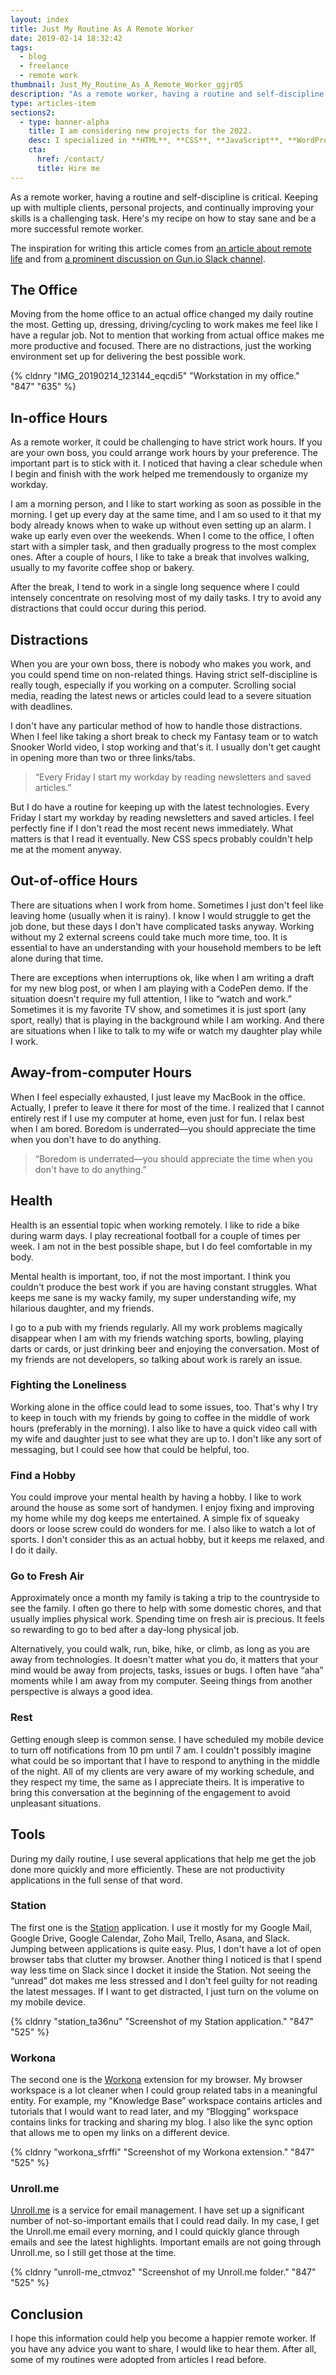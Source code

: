 ```yaml
---
layout: index
title: Just My Routine As A Remote Worker
date: 2019-02-14 18:32:42
tags:
  - blog
  - freelance
  - remote work
thumbnail: Just_My_Routine_As_A_Remote_Worker_ggjr05
description: "As a remote worker, having a routine and self-discipline is critical. Keeping up with multiple clients, personal projects, and continually improving your skills is a challenging task. Here's my recipe on how to stay sane and be a more successful remote worker."
type: articles-item
sections2:
  - type: banner-alpha
    title: I am considering new projects for the 2022.
    desc: I specialized in **HTML**, **CSS**, **JavaScript**, **WordPress**, **Shopify**, and **JAMstack** technologies.
    cta:
      href: /contact/
      title: Hire me
---
```


As a remote worker, having a routine and self-discipline is critical. Keeping up with multiple clients, personal projects, and continually improving your skills is a challenging task. Here's my recipe on how to stay sane and be a more successful remote worker.

The inspiration for writing this article comes from [an article about remote life] and from [a prominent discussion on Gun.io Slack channel].

<!-- more -->

## The Office

Moving from the home office to an actual office changed my daily routine the most. Getting up, dressing, driving/cycling to work makes me feel like I have a regular job. Not to mention that working from actual office makes me more productive and focused. There are no distractions, just the working environment set up for delivering the best possible work.

{% cldnry "IMG_20190214_123144_eqcdi5" "Workstation in my office." "847" "635" %}

## In-office Hours

As a remote worker, it could be challenging to have strict work hours. If you are your own boss, you could arrange work hours by your preference. The important part is to stick with it. I noticed that having a clear schedule when I begin and finish with the work helped me tremendously to organize my workday.

I am a morning person, and I like to start working as soon as possible in the morning. I get up every day at the same time, and I am so used to it that my body already knows when to wake up without even setting up an alarm. I wake up early even over the weekends. When I come to the office, I often start with a simpler task, and then gradually progress to the most complex ones. After a couple of hours, I like to take a break that involves walking, usually to my favorite coffee shop or bakery.

After the break, I tend to work in a single long sequence where I could intensely concentrate on resolving most of my daily tasks. I try to avoid any distractions that could occur during this period.

## Distractions

When you are your own boss, there is nobody who makes you work, and you could spend time on non-related things. Having strict self-discipline is really tough, especially if you working on a computer. Scrolling social media, reading the latest news or articles could lead to a severe situation with deadlines.

I don't have any particular method of how to handle those distractions. When I feel like taking a short break to check my Fantasy team or to watch Snooker World video, I stop working and that's it. I usually don't get caught in opening more than two or three links/tabs.

> “Every Friday I start my workday by reading newsletters and saved articles.”

But I do have a routine for keeping up with the latest technologies. Every Friday I start my workday by reading newsletters and saved articles. I feel perfectly fine if I don't read the most recent news immediately. What matters is that I read it eventually. New CSS specs probably couldn't help me at the moment anyway.

## Out-of-office Hours

There are situations when I work from home. Sometimes I just don't feel like leaving home (usually when it is rainy). I know I would struggle to get the job done, but these days I don't have complicated tasks anyway. Working without my 2 external screens could take much more time, too. It is essential to have an understanding with your household members to be left alone during that time.

There are exceptions when interruptions ok, like when I am writing a draft for my new blog post, or when I am playing with a CodePen demo. If the situation doesn't require my full attention, I like to “watch and work.” Sometimes it is my favorite TV show, and sometimes it is just sport (any sport, really) that is playing in the background while I am working. And there are situations when I like to talk to my wife or watch my daughter play while I work.

## Away-from-computer Hours

When I feel especially exhausted, I just leave my MacBook in the office. Actually, I prefer to leave it there for most of the time. I realized that I cannot entirely rest if I use my computer at home, even just for fun. I relax best when I am bored. Boredom is underrated—you should appreciate the time when you don't have to do anything.

> “Boredom is underrated—you should appreciate the time when you don't have to do anything.”

## Health

Health is an essential topic when working remotely. I like to ride a bike during warm days. I play recreational football for a couple of times per week. I am not in the best possible shape, but I do feel comfortable in my body.

Mental health is important, too, if not the most important. I think you couldn't produce the best work if you are having constant struggles. What keeps me sane is my wacky family, my super understanding wife, my hilarious daughter, and my friends.

I go to a pub with my friends regularly. All my work problems magically disappear when I am with my friends watching sports, bowling, playing darts or cards, or just drinking beer and enjoying the conversation. Most of my friends are not developers, so talking about work is rarely an issue.

### Fighting the Loneliness

Working alone in the office could lead to some issues, too. That's why I try to keep in touch with my friends by going to coffee in the middle of work hours (preferably in the morning). I also like to have a quick video call with my wife and daughter just to see what they are up to. I don't like any sort of messaging, but I could see how that could be helpful, too.

### Find a Hobby

You could improve your mental health by having a hobby. I like to work around the house as some sort of handymen. I enjoy fixing and improving my home while my dog keeps me entertained. A simple fix of squeaky doors or loose screw could do wonders for me. I also like to watch a lot of sports. I don't consider this as an actual hobby, but it keeps me relaxed, and I do it daily.

### Go to Fresh Air

Approximately once a month my family is taking a trip to the countryside to see the family. I often go there to help with some domestic chores, and that usually implies physical work. Spending time on fresh air is precious. It feels so rewarding to go to bed after a day-long physical job.

Alternatively, you could walk, run, bike, hike, or climb, as long as you are away from technologies. It doesn't matter what you do, it matters that your mind would be away from projects, tasks, issues or bugs. I often have “aha” moments while I am away from my computer. Seeing things from another perspective is always a good idea.

### Rest

Getting enough sleep is common sense. I have scheduled my mobile device to turn off notifications from 10 pm until 7 am. I couldn't possibly imagine what could be so important that I have to respond to anything in the middle of the night. All of my clients are very aware of my working schedule, and they respect my time, the same as I appreciate theirs. It is imperative to bring this conversation at the beginning of the engagement to avoid unpleasant situations.

## Tools

During my daily routine, I use several applications that help me get the job done more quickly and more efficiently. These are not productivity applications in the full sense of that word.

### Station

The first one is the [Station] application. I use it mostly for my Google Mail, Google Drive, Google Calendar, Zoho Mail, Trello, Asana, and Slack. Jumping between applications is quite easy. Plus, I don't have a lot of open browser tabs that clutter my browser. Another thing I noticed is that I spend way less time on Slack since I docket it inside the Station. Not seeing the “unread” dot makes me less stressed and I don't feel guilty for not reading the latest messages. If I want to get distracted, I just turn on the volume on my mobile device.

{% cldnry "station_ta36nu" "Screenshot of my Station application." "847" "525" %}

### Workona

The second one is the [Workona] extension for my browser. My browser workspace is a lot cleaner when I could group related tabs in a meaningful entity. For example, my "Knowledge Base” workspace contains articles and tutorials that I would want to read later, and my “Blogging” workspace contains links for tracking and sharing my blog. I also like the sync option that allows me to open my links on a different device.

{% cldnry "workona_sfrffi" "Screenshot of my Workona extension." "847" "525" %}

### Unroll.me

[Unroll.me] is a service for email management. I have set up a significant number of not-so-important emails that I could read daily. In my case, I get the Unroll.me email every morning, and I could quickly glance through emails and see the latest highlights. Important emails are not going through Unroll.me, so I still get those at the time.

{% cldnry "unroll-me_ctmvoz" "Screenshot of my Unroll.me folder." "847" "525" %}

## Conclusion

I hope this information could help you become a happier remote worker. If you have any advice you want to share, I would like to hear them. After all, some of my routines were adopted from articles I read before.

[an article about remote life]: https://www.invisionapp.com/inside-design/remote-life-whats-it-all-about/
[a prominent discussion on Gun.io Slack channel]: https://guniopf.slack.com/archives/C23P2CXCP/p1549776041334200
[Station]: https://getstation.com/
[Workona]: https://workona.com/
[Unroll.me]: https://unroll.me/
